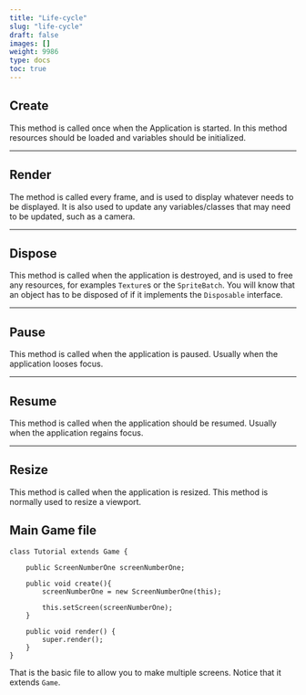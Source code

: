 ```yaml
---
title: "Life-cycle"
slug: "life-cycle"
draft: false
images: []
weight: 9986
type: docs
toc: true
---
```


## Create ##
This method is called once when the Application is started. In this method resources should be loaded and variables should be initialized.

---
## Render ##
The method is called every frame, and is used to display whatever needs to be displayed. It is also used to update any variables/classes that may need to be updated, such as a camera.

---
## Dispose ##
This method is called when the application is destroyed, and is used to free any resources, for examples `Texture`s or the `SpriteBatch`. You will know that an object has to be disposed of if it implements the `Disposable` interface.

---
## Pause ##
This method is called when the application is paused. Usually when the application looses focus.

---
## Resume ##
This method is called when the application should be resumed. Usually when the application regains focus.

---
## Resize ##
This method is called when the application is resized. This method is normally used to resize a viewport.

## Main Game file
<!-- language: java -->
    class Tutorial extends Game {
        
        public ScreenNumberOne screenNumberOne;

        public void create(){
            screenNumberOne = new ScreenNumberOne(this);

            this.setScreen(screenNumberOne);
        }

        public void render() {
            super.render();
        }
    }
    

That is the basic file to allow you to make multiple screens. Notice that it extends `Game`.

